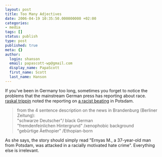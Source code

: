 ```yaml
---
layout: post
title: Too Many Adjectives
date: 2006-04-19 10:35:50.000000000 +02:00
categories:
- media
tags: []
status: publish
type: post
published: true
meta: {}
author:
  login: shanson
  email: papascott-wp@gmail.com
  display_name: PapaScott
  first_name: Scott
  last_name: Hanson
---
```

<p>If you've been in Germany too long, sometimes you forget to notice the problems that the mainstream German press has reporting about race. <a href="http://raskal.typepad.com/raskal_trippin/2006/04/who_ist_deutsch.html" title="raskal trippin: Ernyas M. / Hatun S&uuml;r&uuml;c&uuml;">raskal trippin</a> noted the reporting on <a href="http://www.dw-world.de/dw/article/0,2144,1972821,00.html" title="German Man Close to Death After Racist Attack | Germany | Deutsche Welle | 18.04.2006">a racist beating</a> in Potsdam.</p>
<blockquote><p>from the 4 sentence description on the news in Brandenburg (Berliner Zeitung):<br />
"schwarze Deutscher"/ black German<br />
"fremdenfeinlichen Hintergrund" /xenophobic background<br />
"geb&uuml;rtige &Auml;ethopier" /Ethopian-born</p></blockquote>
<p>As she says, the story should simply read "Ernyas M., a 37-year-old man from Potsdam, was attacked in a racially motivated hate crime". Everything else is irrelevant. </p>
